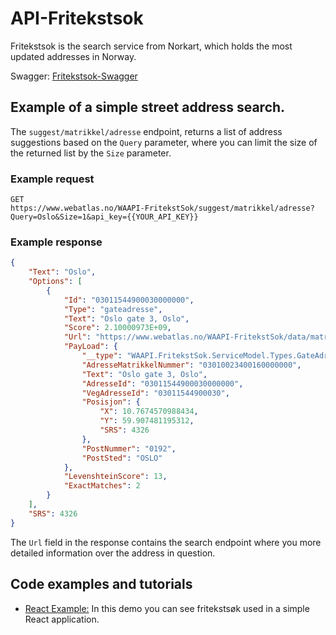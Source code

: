 # API-Fritekstsok
Fritekstsok is the search service from Norkart, which holds the most updated addresses in Norway.  

Swagger: [Fritekstsok-Swagger](https://www.webatlas.no/WAAPI-FritekstSok/swagger-ui/)

## Example of a simple street address search.

The ```suggest/matrikkel/adresse``` endpoint, returns a list of address suggestions based on the ```Query``` parameter, where you can limit the size of the returned list by the ```Size``` parameter. 

### Example request

```
GET
https://www.webatlas.no/WAAPI-FritekstSok/suggest/matrikkel/adresse?Query=Oslo&Size=1&api_key={{YOUR_API_KEY}}
```

### Example response

```json
{
    "Text": "Oslo",
    "Options": [
        {
            "Id": "03011544900030000000",
            "Type": "gateadresse",
            "Text": "Oslo gate 3, Oslo",
            "Score": 2.10000973E+09,
            "Url": "https://www.webatlas.no/WAAPI-FritekstSok/data/matrikkel/adresse/gateadresse/03011544900030000000",
            "PayLoad": {
                "__type": "WAAPI.FritekstSok.ServiceModel.Types.GateAdressePayLoad, WAAPI.FritekstSok.ServiceModel",
                "AdresseMatrikkelNummer": "03010023400160000000",
                "Text": "Oslo gate 3, Oslo",
                "AdresseId": "03011544900030000000",
                "VegAdresseId": "03011544900030",
                "Posisjon": {
                    "X": 10.7674570988434,
                    "Y": 59.907481195312,
                    "SRS": 4326
                },
                "PostNummer": "0192",
                "PostSted": "OSLO"
            },
            "LevenshteinScore": 13,
            "ExactMatches": 2
        }
    ],
    "SRS": 4326
}

```

The ```Url``` field in the response contains the search endpoint where you more detailed information over the address in question.  


## Code examples and tutorials

- [React Example:](./../code_and_tutorials/reactleaflet_fritekstsok_maptiles_matrikkelkart_example) In this demo you can see fritekstsøk used in a simple React application.
